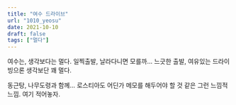 ```yaml
---
title: "여수 드라이브"
url: "1010_yeosu"
date: 2021-10-10
draft: false
tags: ["멀다"]
---
```

여수는, 생각보다는 멀다. 일찍출발, 날라다니면 모를까... 느긋한 출발, 여유있는 드라이빙으론 생각보단 꽤 멀다.

동근탕, 나무도령과 함께... 로스티아도 어딘가 메모를 해두어야 할 것 같은 그런 느낌적 느낌. 여기 적어놓자.
